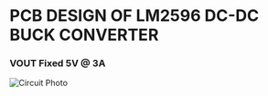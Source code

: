 # PCB DESIGN OF LM2596 DC-DC BUCK CONVERTER

### VOUT Fixed 5V @ 3A

![Circuit Photo](https://github.com/MuhammedErkam/PCB-DESIGNS/blob/master/LM2596/CircuitDesign.PNG)

